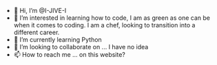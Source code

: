 - 👋 Hi, I’m @I-JIVE-I
- 👀 I’m interested in learning how to code, I am as green as one can be when it comes to coding. I am a chef, looking to transition into a different career.
- 🌱 I’m currently learning Python
- 💞️ I’m looking to collaborate on ... I have no idea
- 📫 How to reach me ... on this website? 

<!---
I-JIVE-I/I-JIVE-I is a ✨ special ✨ repository because its `README.md` (this file) appears on your GitHub profile.
You can click the Preview link to take a look at your changes.
---> 
